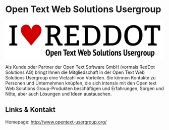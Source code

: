 # Open Text Web Solutions Usergroup
![Open Text Web Solutions Usergroup](./opentext.logo.png)

Als Kunde oder Partner der Open Text Software GmbH (vormals RedDot Solutions AG) bringt Ihnen die
Mitgliedschaft in der Open Text Web Solutions Usergroup eine Vielzahl von Vorteilen. Sie können Kontakte zu
Personen und Unternehmen knüpfen, die sich intensiv mit den Open text Web Solutions Group-Produkten beschäftigen
und Erfahrungen, Sorgen und Nöte, aber auch Lösungen und Ideen austauschen.


## Links &amp; Kontakt

Homepage: <http://www.opentext-usergroup.org/>











